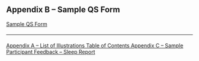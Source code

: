 ## Appendix B – Sample QS Form

<a href=":files_path:/forms" class="btn btn-primary btn-large">
  <span class="glyphicon glyphicon-file"></span>
  Sample QS Form
</a>

<hr class="soften" style="margin-top: 20px;margin-bottom: 20px;"/>

<div class="center">
<div class="btn-group">
  <a href=":pages_path:/mop/6-AA-mop-list-of-illustrations.md" class="btn btn-default">
    <span class="glyphicon glyphicon-chevron-left"></span>
    Appendix A – List of Illustrations
  </a>

  <a href=":pages_path:/mop/6-00-mop-toc.md" class="btn btn-default">
    <span class="glyphicon glyphicon-chevron-up"></span>
    Table of Contents
  </a>

  <a href=":pages_path:/mop/6-AC-mop-sample-participant-feedback-sleep-report.md" class="btn btn-success">
    Appendix C – Sample Participant Feedback – Sleep Report
    <span class="glyphicon glyphicon-chevron-right"></span>
  </a>
</div>
</div>
